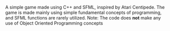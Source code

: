 A simple game made using C++ and SFML, inspired by Atari Centipede. 
The game is made mainly using simple fundamental concepts of programming, and SFML functions are rarely utilized. 
Note: The code does **not** make any use of Object Oriented Programming concepts
